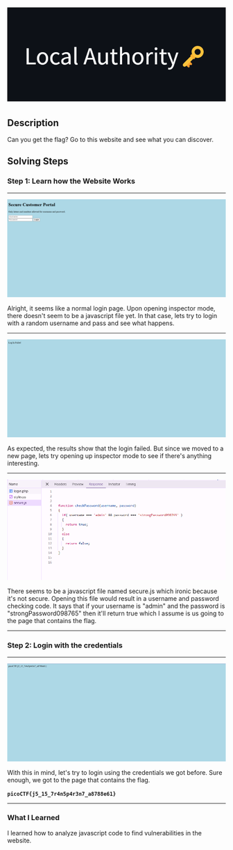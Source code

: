 # ![Title](additional-files/local-authority-title.png)

## Description

Can you get the flag?
Go to this website and see what you can discover.

## Solving Steps

### Step 1: Learn how the Website Works

---

![Login Page](additional-files/login-page.png)

Alright, it seems like a normal login page. Upon opening inspector mode, there doesn't seem to be a javascript file yet. In that case, lets try to login with a random username and pass and see what happens.

---

![Search result](additional-files/login-failed.png)

As expected, the results show that the login failed. But since we moved to a new page, lets try opening up inspector mode to see if there's anything interesting.

---

![Secure Javascript](additional-files/vulnerability.png)

There seems to be a javascript file named secure.js which ironic because it's not secure. Opening this file would result in a username and password checking code. It says that if your username is "admin" and the password is "strongPassword098765" then it'll return true which I assume is us going to the page that contains the flag.

---

### Step 2: Login with the credentials

---

![Check Result](additional-files/flag.png)

With this in mind, let's try to login using the credentials we got before. Sure enough, we got to the page that contains the flag.

**`picoCTF{j5_15_7r4n5p4r3n7_a8788e61}`**

---

### What I Learned

I learned how to analyze javascript code to find vulnerabilities in the website.
